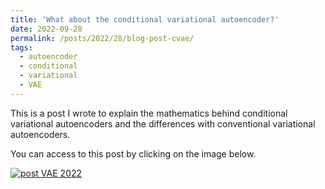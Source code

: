 ```yaml
---
title: 'What about the conditional variational autoencoder?'
date: 2022-09-28
permalink: /posts/2022/28/blog-post-cvae/
tags:
  - autoencoder
  - conditional
  - variational
  - VAE
---
```


This is a post I wrote to explain the mathematics behind conditional variational autoencoders and the differences with conventional variational autoencoders.

You can access to this post by clicking on the image below.

[![post VAE 2022](https://olivier-bernard-creatis.github.io//images//cvae_training.jpg)](https://creatis-myriad.github.io/tutorials/2022-09-12-tutorial-cvae.html)

